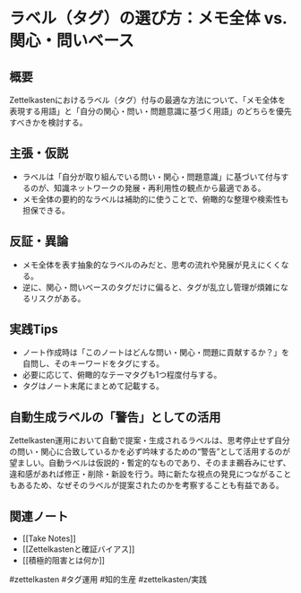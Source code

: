# ラベル（タグ）の選び方：メモ全体 vs. 関心・問いベース

## 概要
Zettelkastenにおけるラベル（タグ）付与の最適な方法について、「メモ全体を表現する用語」と「自分の関心・問い・問題意識に基づく用語」のどちらを優先すべきかを検討する。

## 主張・仮説
- ラベルは「自分が取り組んでいる問い・関心・問題意識」に基づいて付与するのが、知識ネットワークの発展・再利用性の観点から最適である。
- メモ全体の要約的なラベルは補助的に使うことで、俯瞰的な整理や検索性も担保できる。

## 反証・異論
- メモ全体を表す抽象的なラベルのみだと、思考の流れや発展が見えにくくなる。
- 逆に、関心・問いベースのタグだけに偏ると、タグが乱立し管理が煩雑になるリスクがある。

## 実践Tips
- ノート作成時は「このノートはどんな問い・関心・問題に貢献するか？」を自問し、そのキーワードをタグにする。
- 必要に応じて、俯瞰的なテーマタグも1つ程度付与する。
- タグはノート末尾にまとめて記載する。

## 自動生成ラベルの「警告」としての活用
Zettelkasten運用において自動で提案・生成されるラベルは、思考停止せず自分の問い・関心に合致しているかを必ず吟味するための“警告”として活用するのが望ましい。自動ラベルは仮説的・暫定的なものであり、そのまま鵜呑みにせず、違和感があれば修正・削除・新設を行う。時に新たな視点の発見につながることもあるため、なぜそのラベルが提案されたのかを考察することも有益である。

## 関連ノート
- [[Take Notes]]
- [[Zettelkastenと確証バイアス]]
- [[積極的阻害とは何か]]

#zettelkasten #タグ運用 #知的生産 #zettelkasten/実践
